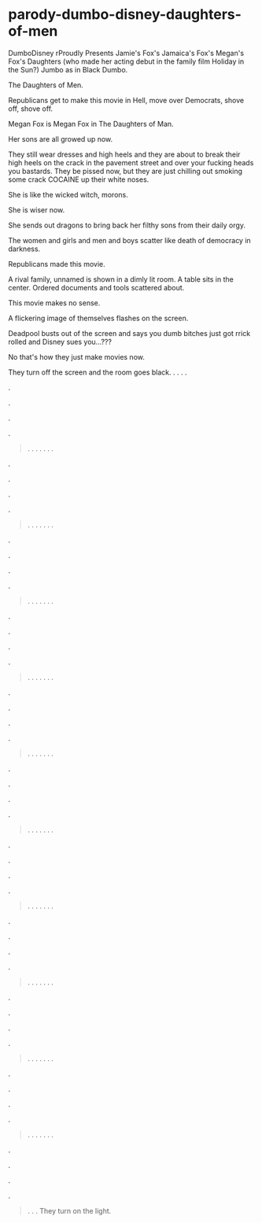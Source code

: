 # parody-dumbo-disney-daughters-of-men

DumboDisney rProudly Presents Jamie's Fox's Jamaica's Fox's Megan's Fox's Daughters (who made her acting debut in the family film Holiday in the Sun?) Jumbo as in Black Dumbo.

The Daughters of Men.

Republicans get to make this movie in Hell, move over Democrats, shove off, shove off.

Megan Fox is Megan Fox in The Daughters of Man.

Her sons are all growed up now.

They still wear dresses and high heels and they are about to break their high heels on the crack in the pavement street and over your fucking heads you bastards. They be pissed now, but they are just chilling out smoking some crack COCAINE up their white noses.

She is like the wicked witch, morons.

She is wiser now.

She sends out dragons to bring back her filthy sons from their daily orgy.

The women and girls and men and boys scatter like death of democracy in darkness.

Republicans made this movie.

A rival family, unnamed is shown in a dimly lit room. A table sits in the center. Ordered documents and tools scattered about.

This movie makes no sense.

A flickering image of themselves flashes on the screen.

Deadpool busts out of the screen and says you dumb bitches just got rrick rolled and Disney sues you...???

No that's how they just make movies now.

They turn off the screen and the room goes black.
.
.
.
.
>
.
>
.
>
.
>
>
>
>
.
>.
.
.
.
.
.
.
>
.
>
.
>
.
>
>
>
>
.
>.
.
.
.
.
.
.
>
.
>
.
>
.
>
>
>
>
.
>.
.
.
.
.
.
.
>
.
>
.
>
.
>
>
>
>
.
>.
.
.
.
.
.
.
>
.
>
.
>
.
>
>
>
>
.
>.
.
.
.
.
.
.
>
.
>
.
>
.
>
>
>
>
.
>.
.
.
.
.
.
.
>
.
>
.
>
.
>
>
>
>
.
>.
.
.
.
.
.
.
>
.
>
.
>
.
>
>
>
>
.
>.
.
.
.
.
.
.
>
.
>
.
>
.
>
>
>
>
.
>.
.
.
.
.
.
.
>
.
>
.
>
.
>
>
>
>
.
>.
.
.
.
.
.
.
>
.
>
.
>
.
>
>
>
>
.
>.
.
.
They turn on the light.
